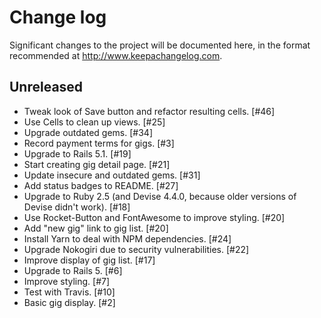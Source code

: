 # Change log

Significant changes to the project will be documented here, in the format recommended at http://www.keepachangelog.com.

## Unreleased

- Tweak look of Save button and refactor resulting cells. [#46]
- Use Cells to clean up views. [#25]
- Upgrade outdated gems. [#34]
- Record payment terms for gigs. [#3]
- Upgrade to Rails 5.1. [#19]
- Start creating gig detail page. [#21]
- Update insecure and outdated gems. [#31]
- Add status badges to README. [#27]
- Upgrade to Ruby 2.5 (and Devise 4.4.0, because older versions of Devise didn't work). [#18]
- Use Rocket-Button and FontAwesome to improve styling. [#20]
- Add "new gig" link to gig list. [#20]
- Install Yarn to deal with NPM dependencies. [#24]
- Upgrade Nokogiri due to security vulnerabilities. [#22]
- Improve display of gig list. [#17]
- Upgrade to Rails 5. [#6]
- Improve styling. [#7]
- Test with Travis. [#10]
- Basic gig display. [#2]
